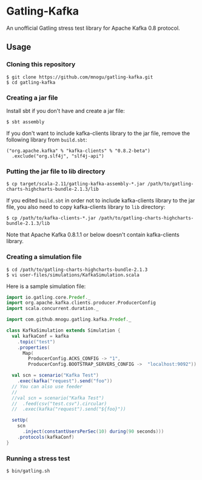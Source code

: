 # Gatling-Kafka

An unofficial Gatling stress test library for Apache Kafka 0.8 protocol.

## Usage

### Cloning this repository

    $ git clone https://github.com/mnogu/gatling-kafka.git
    $ cd gatling-kafka

### Creating a jar file

Install sbt if you don't have and create a jar file:

    $ sbt assembly

If you don't want to include kafka-clients library to the jar file,
remove the following library from `build.sbt`:

    ("org.apache.kafka" % "kafka-clients" % "0.8.2-beta")
      .exclude("org.slf4j", "slf4j-api")


### Putting the jar file to lib directory

    $ cp target/scala-2.11/gatling-kafka-assembly-*.jar /path/to/gatling-charts-highcharts-bundle-2.1.3/lib

If you edited `build.sbt` in order not to include kafka-clients library
to the jar file, you also need to copy kafka-clients library to `lib` directory:

    $ cp /path/to/kafka-clients-*.jar /path/to/gatling-charts-highcharts-bundle-2.1.3/lib

Note that Apache Kafka 0.8.1.1 or below doesn't contain kafka-clients library.

###  Creating a simulation file

    $ cd /path/to/gatling-charts-highcharts-bundle-2.1.3
    $ vi user-files/simulations/KafkaSimulation.scala

Here is a sample simulation file:

```scala
import io.gatling.core.Predef._
import org.apache.kafka.clients.producer.ProducerConfig
import scala.concurrent.duration._

import com.github.mnogu.gatling.kafka.Predef._

class KafkaSimulation extends Simulation {
  val kafkaConf = kafka
    .topic("test")
    .properties(
      Map(
        ProducerConfig.ACKS_CONFIG -> "1",
        ProducerConfig.BOOTSTRAP_SERVERS_CONFIG ->  "localhost:9092"))

  val scn = scenario("Kafka Test")
    .exec(kafka("request").send("foo"))
  // You can also use feeder
  //
  //val scn = scenario("Kafka Test")
  //  .feed(csv("test.csv").circular)
  //  .exec(kafka("request").send("${foo}"))

  setUp(
    scn
      .inject(constantUsersPerSec(10) during(90 seconds)))
    .protocols(kafkaConf)
}
```

### Running a stress test

    $ bin/gatling.sh


